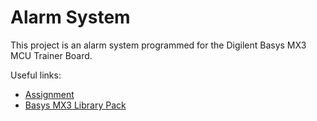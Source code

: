 # Alarm System

This project is an alarm system programmed for the Digilent Basys MX3 MCU Trainer Board.

Useful links:

- [Assignment](https://www.icorsi.ch/mod/assign/view.php?id=387060)
- [Basys MX3 Library Pack](https://github.com/Digilent/Basys-MX3-library)
